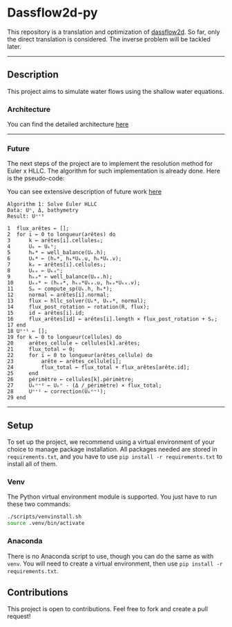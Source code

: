 # Dassflow2d-py

This repository is a translation and optimization of [dassflow2d](https://github.com/DassHydro/dassflow2d).
So far, only the direct translation is considered. The inverse problem will be tackled later.

---

## Description
This project aims to simulate water flows using the shallow water equations.

### Architecture

You can find the detailed architecture [here](docs/markdown/architecture.md)

---

### Future
The next steps of the project are to implement the resolution method for Euler x HLLC.
The algorithm for such implementation is already done. Here is the pseudo-code:

You can see extensive description of future work [here](docs/markdown/todo.md)

```plaintext
Algorithm 1: Solve Euler HLLC
Data: Uⁿ, Δ, bathymetry
Result: Uⁿ⁺¹

1  flux_arêtes ← [];
2  for i ← 0 to longueur(arêtes) do
3      k ← arêtes[i].cellules₀;
4      Uₖ ← Uₖⁿ;
5      hₖ* ← well_balance(Uₖ.h);
6      Uₖ* ← (hₖ*, hₖ*Uₖ.u, hₖ*Uₖ.v);
7      kₑ ← arêtes[i].cellules₁;
8      Uₖₑ ← Uₖₑⁿ;
9      hₖₑ* ← well_balance(Uₖₑ.h);
10     Uₖₑ* ← (hₖₑ*, hₖₑ*Uₖₑ.u, hₖₑ*Uₖₑ.v);
11     Sₚ ← compute_sp(Uₖ.h, hₖ*);
12     normal ← arêtes[i].normal;
13     flux ← hllc_solver(Uₖ*, Uₖₑ*, normal);
14     flux_post_rotation ← rotation(R, flux);
15     id ← arêtes[i].id;
16     flux_arêtes[id] ← arêtes[i].length × flux_post_rotation + Sₚ;
17 end
18 Uⁿ⁺¹ ← [];
19 for k ← 0 to longueur(cellules) do
20     arêtes_cellule ← cellules[k].arêtes;
21     flux_total ← 0;
22     for i ← 0 to longueur(arêtes_cellule) do
23         arête ← arêtes_cellule[i];
24         flux_total ← flux_total + flux_arêtes[arête.id];
25     end
26     périmètre ← cellules[k].périmètre;
27     U̅ₖⁿ⁺¹ ← Uₖⁿ - (Δ / périmètre) × flux_total;
28     Uⁿ⁺¹ ← correction(U̅ₖⁿ⁺¹);
29 end
```


---

## Setup
To set up the project, we recommend using a virtual environment of your choice to manage package installation.
All packages needed are stored in `requirements.txt`, and you have to use `pip install -r requirements.txt` to install all of them.

### Venv
The Python virtual environment module is supported. You just have to run these two commands:
```bash
./scripts/venvinstall.sh
source .venv/bin/activate
```

### Anaconda

There is no Anaconda script to use, though you can do the same as with `venv`.
You will need to create a virtual environment, then use `pip install -r requirements.txt`.

## Contributions

This project is open to contributions. Feel free to fork and create a pull request!
